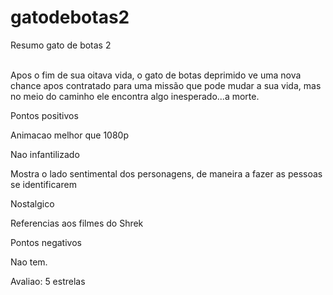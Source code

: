 <html lang="en">
<head>
    <meta charset="UTF-8">
    <meta http-equiv="X-UA-Compatible" content="IE=edge">
    <meta name="viewport" content="width=device-width, initial-scale=1.0">
    <title>Document</title>
</head>
<body>
    
</body>
</html>
<h1>gatodebotas2</h1>
<imgsrc="https://leiturinha.com.br/blog/wp-content/uploads/2023/01/imagem-gato-de-botas-3.png"></imgsrc>
<p>Resumo gato de botas 2</p>
<p><br />Apos o fim de sua oitava vida, o gato de botas deprimido ve uma nova chance apos contratado para uma missão que pode mudar a sua vida, mas no meio do caminho ele encontra algo inesperado...a morte.</p>
<p>Pontos positivos</p>
<p>Animacao melhor que 1080p</p>
<p>Nao infantilizado</p>
<p>Mostra o lado sentimental dos personagens, de maneira a fazer as pessoas se identificarem</p>
<p>Nostalgico</p>
<p>Referencias aos filmes do Shrek</p>
<p></p> Pontos negativos</p>
<p>Nao tem.</p>
<p>Avaliao: 5 estrelas</p>
